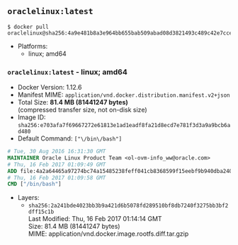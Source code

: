 ## `oraclelinux:latest`

```console
$ docker pull oraclelinux@sha256:4a9e481b8a3e964bb655bab509abad08d3821493c489c42e7ccea41e0f42e247
```

-	Platforms:
	-	linux; amd64

### `oraclelinux:latest` - linux; amd64

-	Docker Version: 1.12.6
-	Manifest MIME: `application/vnd.docker.distribution.manifest.v2+json`
-	Total Size: **81.4 MB (81441247 bytes)**  
	(compressed transfer size, not on-disk size)
-	Image ID: `sha256:e703afa7f69667272e61813e1ad1eadf8fa21d8ecd7e781f3d3a9a9bcb6ad480`
-	Default Command: `["\/bin\/bash"]`

```dockerfile
# Tue, 30 Aug 2016 16:31:30 GMT
MAINTAINER Oracle Linux Product Team <ol-ovm-info_ww@oracle.com>
# Thu, 16 Feb 2017 01:09:49 GMT
ADD file:4a2a64465a97274bc74a15485238feff041cb8368599f15eebf9b940dba24043 in / 
# Thu, 16 Feb 2017 01:09:58 GMT
CMD ["/bin/bash"]
```

-	Layers:
	-	`sha256:2a241bde4023bb3b9a421d6b5078fd289510bf8db7240f3275bb3bf2dff15c1b`  
		Last Modified: Thu, 16 Feb 2017 01:14:14 GMT  
		Size: 81.4 MB (81441247 bytes)  
		MIME: application/vnd.docker.image.rootfs.diff.tar.gzip
